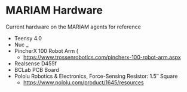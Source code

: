 # MARIAM Hardware
Current hardware on the MARIAM agents for reference

- Teensy 4.0
- Nuc _
- PincherX 100 Robot Arm (
    - https://www.trossenrobotics.com/pincherx-100-robot-arm.aspx
- Realsense D455f
- BCLab PCB Board
- Pololu Robotics & Electronics, Force-Sensing Resistor: 1.5″ Square
    - https://www.pololu.com/product/1645/resources
